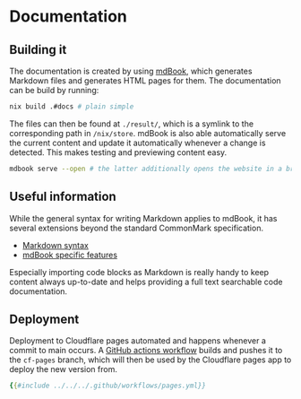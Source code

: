 # Documentation

## Building it

The documentation is created by using [mdBook](https://rust-lang.github.io/mdBook/index.html), which generates Markdown files and generates HTML pages for them. The documentation can be build by running:

```sh
nix build .#docs # plain simple
```

The files can then be found at `./result/`, which is a symlink to the corresponding path in `/nix/store`.
mdBook is also able automatically serve the current content and update it automatically whenever a change is detected.
This makes testing and previewing content easy.

```sh
mdbook serve --open # the latter additionally opens the website in a browser
```

## Useful information

While the general syntax for writing Markdown applies to mdBook, it has several extensions beyond the standard CommonMark specification.

- [Markdown syntax](https://rust-lang.github.io/mdBook/format/markdown.html)
- [mdBook specific features](https://rust-lang.github.io/mdBook/format/mdbook.html)

Especially importing code blocks as Markdown is really handy to keep content always up-to-date and helps providing a full text searchable code documentation.

## Deployment

Deployment to Cloudflare pages automated and happens whenever a commit to main occurs.
A [GitHub actions workflow](https://github.com/garuda-linux/infrastructure-nix/blob/main/.github/workflows/pages.yml) builds and pushes it to the `cf-pages` branch, which will then be used by the Cloudflare pages app to deploy the new version from.

```yaml
{{#include ../../../.github/workflows/pages.yml}}
```
